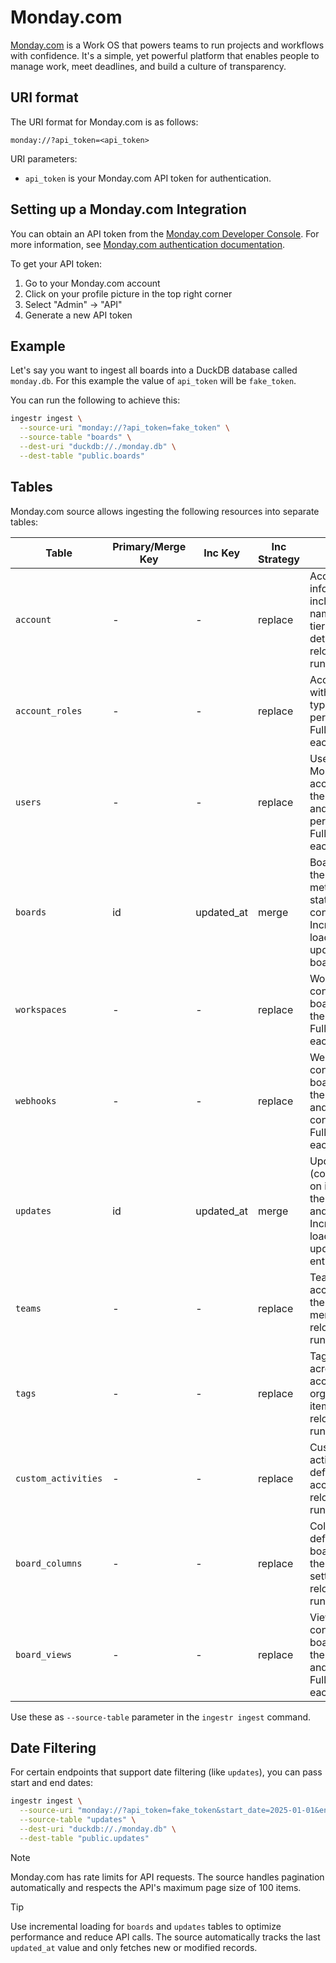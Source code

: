 # Monday.com
[Monday.com](https://monday.com/) is a Work OS that powers teams to run projects and workflows with confidence. It's a simple, yet powerful platform that enables people to manage work, meet deadlines, and build a culture of transparency.

## URI format

The URI format for Monday.com is as follows:
```
monday://?api_token=<api_token>
```

URI parameters:
- `api_token` is your Monday.com API token for authentication.

## Setting up a Monday.com Integration

You can obtain an API token from the [Monday.com Developer Console](https://developer.monday.com/). For more information, see [Monday.com authentication documentation](https://developer.monday.com/api-reference/docs/authentication).

To get your API token:
1. Go to your Monday.com account
2. Click on your profile picture in the top right corner
3. Select "Admin" → "API"
4. Generate a new API token

## Example
Let's say you want to ingest all boards into a DuckDB database called `monday.db`. For this example the value of `api_token` will be `fake_token`.

You can run the following to achieve this:
```sh
ingestr ingest \
  --source-uri "monday://?api_token=fake_token" \
  --source-table "boards" \
  --dest-uri "duckdb://./monday.db" \
  --dest-table "public.boards"
```

## Tables

Monday.com source allows ingesting the following resources into separate tables:

| Table | Primary/Merge Key | Inc Key | Inc Strategy | Details |
|-------|-------------------|---------|--------------|---------|
| `account` | - | - | replace | Account information including name, slug, tier, and plan details. Full reload on each run. |
| `account_roles` | - | - | replace | Account roles with their types and permissions. Full reload on each run. |
| `users` | - | - | replace | Users in your Monday.com account with their profiles and permissions. Full reload on each run. |
| `boards` | id | updated_at | merge | Boards with their metadata, state, and configuration. Incrementally loads only updated boards. |
| `workspaces` | - | - | replace | Workspaces containing boards and their settings. Full reload on each run. |
| `webhooks` | - | - | replace | Webhooks configured for boards with their events and configurations. Full reload on each run. |
| `updates` | id | updated_at | merge | Updates (comments) on items with their content and metadata. Incrementally loads only updated entries. |
| `teams` | - | - | replace | Teams in your account with their members. Full reload on each run. |
| `tags` | - | - | replace | Tags used across your account for organizing items. Full reload on each run. |
| `custom_activities` | - | - | replace | Custom activity types defined in your account. Full reload on each run. |
| `board_columns` | - | - | replace | Columns defined in all boards with their types and settings. Full reload on each run. |
| `board_views` | - | - | replace | Views configured for boards with their filters and settings. Full reload on each run. |

Use these as `--source-table` parameter in the `ingestr ingest` command.

## Date Filtering

For certain endpoints that support date filtering (like `updates`), you can pass start and end dates:

```sh
ingestr ingest \
  --source-uri "monday://?api_token=fake_token&start_date=2025-01-01&end_date=2025-01-31" \
  --source-table "updates" \
  --dest-uri "duckdb://./monday.db" \
  --dest-table "public.updates"
```

> [!NOTE]
> Monday.com has rate limits for API requests. The source handles pagination automatically and respects the API's maximum page size of 100 items.

> [!TIP]
> Use incremental loading for `boards` and `updates` tables to optimize performance and reduce API calls. The source automatically tracks the last `updated_at` value and only fetches new or modified records.
